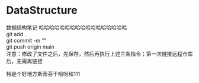 # DataStructure
数据结构笔记
哈哈哈哈哈哈哈哈哈哈哈哈哈哈哈哈哈   
git add .  
git commit -m ""  
git push origin main  
注意：修改了文件之后，先保存，然后再执行上述三条指令；第一次链接远程仓库后，无需再链接


特是个好地方斯蒂芬干哈呀和111